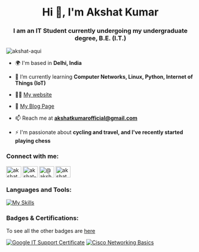 <h1 align="center">Hi 👋, I'm Akshat Kumar</h1>
<h3 align="center">I am an IT Student currently undergoing my undergraduate degree, B.E. (I.T.)</h3>

<p align="left"> <img src="https://komarev.com/ghpvc/?username=akshat-aqui&label=Profile%20views&color=0e75b6&style=flat" alt="akshat-aqui" /> </p>


- 🌍 I'm based in **Delhi, India**

- 🌱 I’m currently learning **Computer Networks, Linux, Python, Internet of Things (IoT)**

- 👨‍💻 [My website](https://akshat-aqui.github.io/)

- 📝 [My Blog Page](https://akshat-aqui.hashnode.dev/)

- 📫 Reach me at **akshatkumarofficial@gmail.com**

- ⚡ I'm passionate about **cycling and travel, and I've recently started playing chess**

<h3 align="left">Connect with me:</h3>
<p align="left">
<a href="https://twitter.com/akshat_aqui" target="blank"><img align="center" src="https://raw.githubusercontent.com/rahuldkjain/github-profile-readme-generator/master/src/images/icons/Social/twitter.svg" alt="akshat_aqui" height="30" width="40" /></a>
<a href="https://linkedin.com/in/akshat-aqui" target="blank"><img align="center" src="https://raw.githubusercontent.com/rahuldkjain/github-profile-readme-generator/master/src/images/icons/Social/linked-in-alt.svg" alt="akshat-aqui" height="30" width="40" /></a>
<a href="https://hashnode.com/@akshat-aqui" target="blank"><img align="center" src="https://raw.githubusercontent.com/rahuldkjain/github-profile-readme-generator/master/src/images/icons/Social/hashnode.svg" alt="@akshat-aqui" height="30" width="40" /></a>
<a href="https://www.hackerrank.com/akshat_aqui" target="blank"><img align="center" src="https://raw.githubusercontent.com/rahuldkjain/github-profile-readme-generator/master/src/images/icons/Social/hackerrank.svg" alt="akshat_aqui" height="30" width="40" /></a>
</p>

<h3 align="left">Languages and Tools:</h3>

[![My Skills](https://skillicons.dev/icons?i=ansible,arduino,bash,docker,gcp,git,github,linux,powershell,py,raspberrypi,vscode)](https://skillicons.dev)

<h3 align="left">Badges & Certifications:</h3>

To see all the other badges are [here](https://www.credly.com/users/akshat-aqui/badges)
<!--START_SECTION:badges-->
[![Google IT Support Certificate](https://images.credly.com/size/100x100/images/ae2f5bae-b110-4ea1-8e26-77cf5f76c81e/GCC_badge_IT_Support_1000x1000.png)](https://www.credly.com/badges/30dfbe31-859b-4dfb-8738-42b2a06ad3c3/public_url "Google IT Support Certificate")
[![Cisco Networking Basics](https://images.credly.com/size/100x100/images/5bdd6a39-3e03-4444-9510-ecff80c9ce79/image.png)](https://www.credly.com/badges/df657064-2d4a-4e9b-8bde-dc8b5f903abd/public_url "Cisco Networking Basics")
<!--END_SECTION:badges-->
